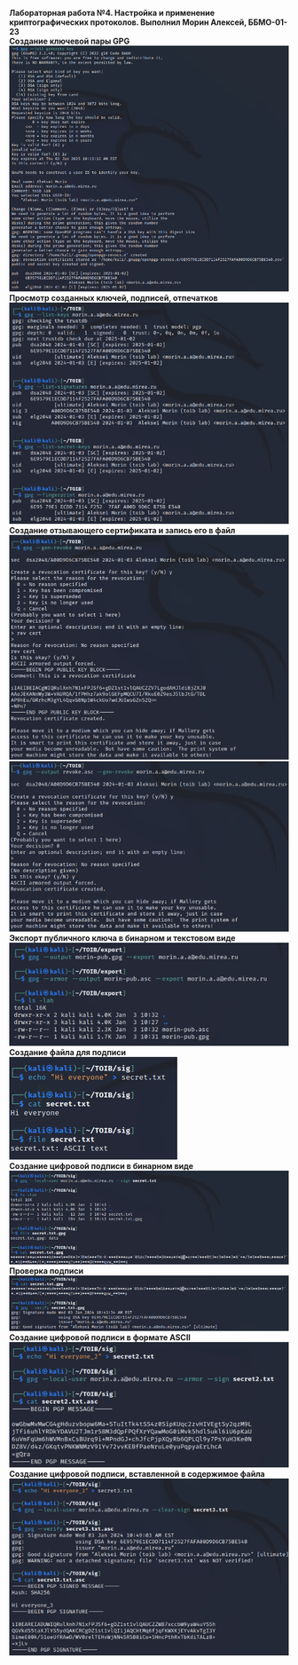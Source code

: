 <strong>Лабораторная работа №4. Настройка и применение криптографических протоколов. Выполнил Морин Алексей, ББМО-01-23</strong>\
<strong>Создание ключевой пары GPG</strong>\
<img src=https://github.com/m0xeS/TOIB/blob/main/lr4/pics/1.png>\
<strong>Просмотр созданных ключей, подписей, отпечатков</strong>\
<img src=https://github.com/m0xeS/TOIB/blob/main/lr4/pics/2.png>\
<strong>Создание отзывающего сертификата и запись его в файл \
<img src=https://github.com/m0xeS/TOIB/blob/main/lr4/pics/3.png>\
<img src=https://github.com/m0xeS/TOIB/blob/main/lr4/pics/4.png>\
<strong>Экспорт публичного ключа в бинарном и текстовом виде</strong>\
<img src=https://github.com/m0xeS/TOIB/blob/main/lr4/pics/5.png>\
<strong>Создание файла для подписи</strong>\
<img src=https://github.com/m0xeS/TOIB/blob/main/lr4/pics/6.png>\
<strong>Создание цифровой подписи в бинарном виде</strong>\
<img src=https://github.com/m0xeS/TOIB/blob/main/lr4/pics/7.png>\
<strong>Проверка подписи</strong>\
<img src=https://github.com/m0xeS/TOIB/blob/main/lr4/pics/8.png>\
<strong>Создание цифровой подписи в формате ASCII</strong>\
<img src=https://github.com/m0xeS/TOIB/blob/main/lr4/pics/9.png>\
<strong>Создание цифровой подписи, вставленной в содержимое файла</strong>\
<img src=https://github.com/m0xeS/TOIB/blob/main/lr4/pics/10.png>